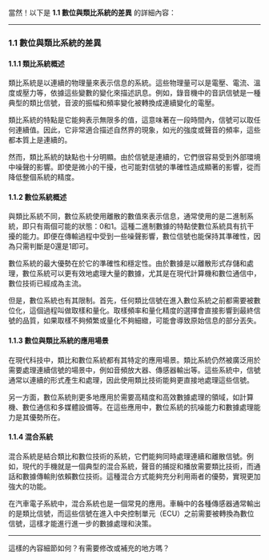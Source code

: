 當然！以下是 **1.1 數位與類比系統的差異** 的詳細內容：

---

### 1.1 數位與類比系統的差異

#### 1.1.1 類比系統概述

類比系統是以連續的物理量來表示信息的系統。這些物理量可以是電壓、電流、溫度或壓力等，依據這些變數的變化來描述訊息。例如，錄音機中的音訊信號是一種典型的類比信號，音波的振幅和頻率變化被轉換成連續變化的電壓。

類比系統的特點是它能夠表示無限多的值，這意味著在一段時間內，信號可以取任何連續值。因此，它非常適合描述自然界的現象，如光的強度或聲音的頻率，這些都本質上是連續的。

然而，類比系統的缺點也十分明顯。由於信號是連續的，它們很容易受到外部環境中噪聲的影響。即使是微小的干擾，也可能對信號的準確性造成顯著的影響，從而降低整個系統的精度。

#### 1.1.2 數位系統概述

與類比系統不同，數位系統使用離散的數值來表示信息，通常使用的是二進制系統，即只有兩個可能的狀態：0和1。這種二進制數據的特點使數位系統具有抗干擾的能力。即便在傳輸過程中受到一些噪聲影響，數位信號也能保持其準確性，因為只需判斷是0還是1即可。

數位系統的最大優勢在於它的準確性和穩定性。由於數據是以離散形式存儲和處理，數位系統可以更有效地處理大量的數據，尤其是在現代計算機和數位通信中，數位技術已經成為主流。

但是，數位系統也有其限制。首先，任何類比信號在進入數位系統之前都需要被數位化，這個過程叫做取樣和量化。取樣頻率和量化精度的選擇會直接影響到最終信號的品質，如果取樣不夠頻繁或量化不夠細緻，可能會導致原始信息的部分丟失。

#### 1.1.3 數位與類比系統的應用場景

在現代科技中，類比和數位系統都有其特定的應用場景。類比系統仍然被廣泛用於需要處理連續信號的場景中，例如音頻放大器、傳感器輸出等。這些系統中，信號通常以連續的形式產生和處理，因此使用類比技術能夠更直接地處理這些信號。

另一方面，數位系統則更多地應用於需要高精度和高效數據處理的領域，如計算機、數位通信和多媒體設備等。在這些應用中，數位系統的抗噪能力和數據處理能力是其優勢所在。

#### 1.1.4 混合系統

混合系統是結合類比和數位技術的系統，它們能夠同時處理連續和離散信號。例如，現代的手機就是一個典型的混合系統，聲音的捕捉和播放需要類比技術，而通話和數據傳輸則依賴數位技術。這種混合方式能夠充分利用兩者的優勢，實現更加強大的功能。

在汽車電子系統中，混合系統也是一個常見的應用。車輛中的各種傳感器通常輸出的是類比信號，而這些信號在進入中央控制單元（ECU）之前需要被轉換為數位信號，這樣才能進行進一步的數據處理和決策。

---

這樣的內容細節如何？有需要修改或補充的地方嗎？